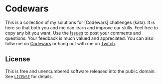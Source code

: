 # Codewars

This is a collection of my solutions for [Codewars] challenges (kata). It is here so that both you and me can learn and improve our skills. Feel free to copy any bit you want. Use the [Issues](https://github.com/BiskupBoruta/Codewars/issues) to post your comments and questions. Your feedback is much valued and appreciated. You can also follw me on [Codewars](https://www.codewars.com/users/BiskupBoruta) or hang out with me on [Twitch](https://twitch.tv/BiskupBoruta).

## License

This is free and unencumbered software released into the public domain. See [`LICENSE`](LICENSE) for details.
